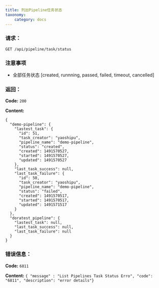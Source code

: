 ```yaml
---
title: 列出Pipeline任务状态
taxonomy:
    category: docs
---
```


### 请求：

    GET /api/pipeline/task/status

### 注意事项

- 全部任务状态 [created, runnning, passed, failed, timeout, cancelled]

### 返回：

**Code:** `200`

**Content:** 

```
{
  "demo-pipeline": {
    "lastest_task": {
      "id": 51,
      "task_creator": "yaoshipu",
      "pipeline_name": "demo-pipeline",
      "status": "created",
      "created": 1491570527,
      "started": 1491570527,
      "updated": 1491570527
    },
    "last_task_success": null,
    "last_task_failure": {
      "id": 50,
      "task_creator": "yaoshipu",
      "pipeline_name": "demo-pipeline",
      "status": "failed",
      "created": 1491570517,
      "started": 1491570517,
      "updated": 1491571517
    }
  },
  "doratest_pipeline": {
    "lastest_task": null,
    "last_task_success": null,
    "last_task_failure": null
  }
}
```	

### 错误信息：

**Code:** `6811`

**Content:** `{ "message" : "List Pipelines Task Status Erro", "code": "6811", "description": "error details"}`
